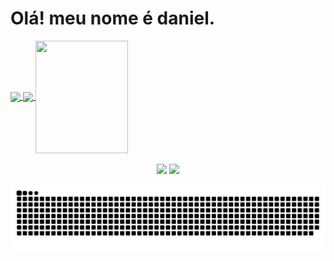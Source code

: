 <h1> Olá! meu nome é daniel. </h1>

<div>
  <a href="https://github.com/danielsan2">
  <img height="180em"   align="center" src="https://github-readme-stats.vercel.app/api?username=danielsan2&show_icons=true&theme=jolly&include_all_commits=true&count_private=true"/>
  <img height="180em"  align="center" src="https://github-readme-stats.vercel.app/api/top-langs/?username=danielsan2&layout=compact&hide=shell&theme=jolly"/>

  <img align="center" width="148" height="180" src="https://media1.tenor.com/images/68e8337fb4eb7e40645d832c64762a8b/tenor.gif?itemid=19443613">
</div>
 <br>
<div  align="center"> 
  <a href="https://www.youtube.com/channel/UCDPznG3JqIozeVW6b6UXFgA" target="_blank"><img src="https://img.shields.io/badge/-Youtube-%23EA4335?style=for-the-badge&logo=youtube&logoColor=white" target="_blank"></a>
  <a href="https://www.instagram.com/caldasflamejantes/" target="_blank"><img src="https://img.shields.io/badge/-Instagram-%23E4405F?style=for-the-badge&logo=instagram&logoColor=white" target="_blank"></a>
 
  ![Snake animation](https://github.com/ellen2121/ellen2121/blob/output/github-contribution-grid-snake.svg)
 
</div>
